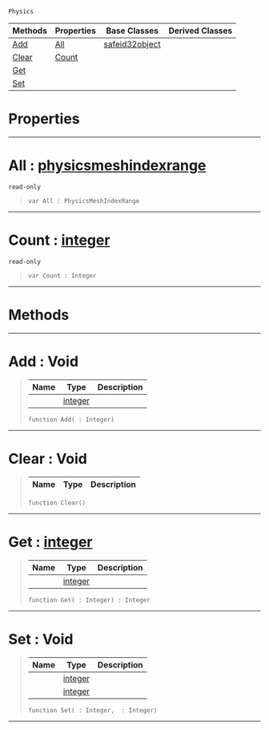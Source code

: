  `Physics`

|Methods|Properties|Base Classes|Derived Classes|
|---|---|---|---|
|[ Add](https://github.com/ArendDanielek/ZeroDocsTest/blob/master/code_reference/class_reference/physicsmeshindexdata.markdown#add-void)|[ All](https://github.com/ArendDanielek/ZeroDocsTest/blob/master/code_reference/class_reference/physicsmeshindexdata.markdown#all-zero-engine-document)|[safeid32object](https://github.com/ArendDanielek/ZeroDocsTest/blob/master/code_reference/class_reference/safeid32object.markdown)| |
|[ Clear](https://github.com/ArendDanielek/ZeroDocsTest/blob/master/code_reference/class_reference/physicsmeshindexdata.markdown#clear-void)|[ Count](https://github.com/ArendDanielek/ZeroDocsTest/blob/master/code_reference/class_reference/physicsmeshindexdata.markdown#count-zero-engine-docume)| | |
|[ Get](https://github.com/ArendDanielek/ZeroDocsTest/blob/master/code_reference/class_reference/physicsmeshindexdata.markdown#get-zero-engine-document)| | | |
|[ Set](https://github.com/ArendDanielek/ZeroDocsTest/blob/master/code_reference/class_reference/physicsmeshindexdata.markdown#set-void)| | | |


 #  Properties


---  
 #  All : [physicsmeshindexrange](https://github.com/ArendDanielek/ZeroDocsTest/blob/master/code_reference/class_reference/physicsmeshindexrange.markdown)

 `read-only`

> 
> ``` lang=cpp, name=Zilch
> var All : PhysicsMeshIndexRange


---  
 #  Count : [integer](https://github.com/ArendDanielek/ZeroDocsTest/blob/master/code_reference/zilch_base_types/integer.markdown)

 `read-only`

> 
> ``` lang=cpp, name=Zilch
> var Count : Integer


---  
 #  Methods


---  
 #  Add : Void

> 
> |Name|Type|Description|
> |---|---|---|
> ||[integer](https://github.com/ArendDanielek/ZeroDocsTest/blob/master/code_reference/zilch_base_types/integer.markdown)| |
> ``` lang=cpp, name=Zilch
> function Add( : Integer)
> ``` 


---  
 #  Clear : Void

> 
> |Name|Type|Description|
> |---|---|---|
> ``` lang=cpp, name=Zilch
> function Clear()
> ``` 


---  
 #  Get : [integer](https://github.com/ArendDanielek/ZeroDocsTest/blob/master/code_reference/zilch_base_types/integer.markdown)

> 
> |Name|Type|Description|
> |---|---|---|
> ||[integer](https://github.com/ArendDanielek/ZeroDocsTest/blob/master/code_reference/zilch_base_types/integer.markdown)| |
> ``` lang=cpp, name=Zilch
> function Get( : Integer) : Integer
> ``` 


---  
 #  Set : Void

> 
> |Name|Type|Description|
> |---|---|---|
> ||[integer](https://github.com/ArendDanielek/ZeroDocsTest/blob/master/code_reference/zilch_base_types/integer.markdown)| |
> ||[integer](https://github.com/ArendDanielek/ZeroDocsTest/blob/master/code_reference/zilch_base_types/integer.markdown)| |
> ``` lang=cpp, name=Zilch
> function Set( : Integer,  : Integer)
> ``` 


---  
 
  
  
  
  
  
  
  

 